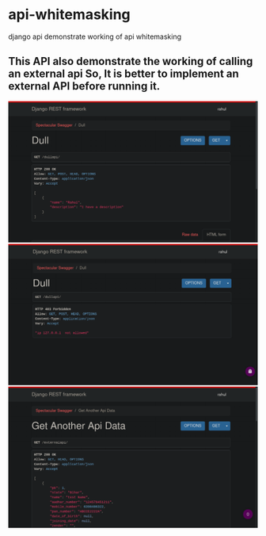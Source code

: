 # api-whitemasking
django api demonstrate working of api whitemasking 

## This API also demonstrate the working of calling  an external api So, It is better to implement an external API before running it.
<img src="https://github.com/Rahulbeniwal26119/api-whitemasking/blob/master/images/Normal.png" alt="Normal API view"><br>
<img src="https://github.com/Rahulbeniwal26119/api-whitemasking/blob/master/images/BlackListed.png" alt="BlackListed"><br>
<img src="https://github.com/Rahulbeniwal26119/api-whitemasking/blob/master/images/ExternalAPI.png" alt="ExternalAPI"><br>
